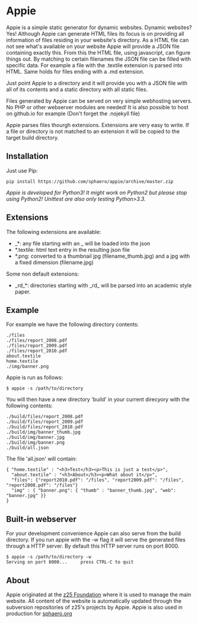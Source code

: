 # Appie

Appie is a simple static generator for dynamic websites. Dynamic websites? Yes! Although Appie can generate HTML files its focus is on providing all information of files residing in your website's directory. As a HTML file can not see what's available on your website Appie will provide a JSON file containing exactly this. From this the HTML file, using javascript, can figure things out. By matching to certain filenames the JSON file can be filled with specific data. For example a file with the .textile extension is parsed into HTML. Same holds for files ending with a .md extension.

Just point Appie to a directory and it will provide you with a JSON file with all of its 
contents and a static directory with all static files.

Files generated by Appie can be served on very simple webhosting servers. No PHP or other webserver modules are needed! It is also possible to host on github.io for example (Don't forget the .nojekyll file)

Appie parses files thourgh extensions. Extensions are very easy to 
write. If a file or directory is not matched to an extension it will be 
copied to the target build directory.

## Installation

Just use Pip:

    pip install https://github.com/sphaero/appie/archive/master.zip

*Appie is developed for Python3! It might work on Python2 but please stop using Python2! Unittest are also only testing Python>3.3.*

## Extensions

The following extensions are available:

- \_\*: any file starting with an \_ will be loaded into the json
- \*.textile: html text entry in the resulting json file
- \*.png: converted to a thumbnail jpg (filename_thumb.jpg) and a jpg with a fixed dimension (filename.jpg)

Some non default extensions:

- \_rd\_\*: directories starting with \_rd\_ will be parsed into an academic 
style paper.

## Example

For example we have the following directory contents:

    ./files
    ./files/report_2008.pdf
    ./files/report_2009.pdf
    ./files/report_2010.pdf
    about.textile
    home.textile
    ./img/banner.png
    
Appie is run as follows:

    $ appie -s /path/to/directory

You will then have a new directory 'build' in your current direcyory with the following contents:

    ./build/files/report_2008.pdf
    ./build/files/report_2009.pdf
    ./build/files/report_2010.pdf
    ./build/img/banner_thumb.jpg
    ./build/img/banner.jpg
    ./build/img/banner.png
    ./build/all.json
    
The file 'all.json' will contain:

    { "home.textile" : "<h3>Test</h3><p>This is just a test</p>",
      "about.textile" : "<h3>About</h3><p>What about it</p>",
      "files": {"report2010.pdf": "/files", "report2009.pdf": "/files", "report2008.pdf": "/files"}
      "img" : { "banner.png": { "thumb" : "banner_thumb.jpg", "web": "banner.jpg" }}
    }
    
## Built-in webserver

For your development convenience Appie can also serve from the build directory. If you run appie with the -w flag it will serve the generated files through a HTTP server. By default this HTTP server runs on port 8000.

    $ appie -s /path/to/directory -w
    Serving on port 8000...     press CTRL-C to quit
    

## About ##

Appie originated at the [z25 Foundation](http://www.z25.org) where it is used to manage the main website. All content of the website is automatically updated through the subversion repositories of z25's projects by Appie. Appie is also used in production for [sphaero.org](http://www.sphaero.org) 
